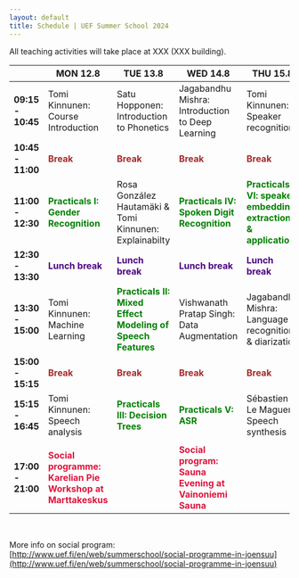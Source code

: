 ```yaml
---
layout: default
title: Schedule | UEF Summer School 2024
---
```


All teaching activities will take place at XXX (XXX building).

|                   | MON 12.8                                               | TUE 13.8                                                | WED 14.8                                          | THU 15.8                                          | FRI 16.8                                          |
|-------------------|-----------------------------------------------------------|---------------------------------------------------------|---------------------------------------------------|---------------------------------------------------|---------------------------------------------------|
| **09:15 - 10:45**   |            Tomi Kinnunen: Course Introduction                                       |  Satu Hopponen: Introduction to Phonetics                       |Jagabandhu Mishra: Introduction to Deep Learning                    | Tomi Kinnunen: Speaker recognition | Sébastien Le Maguer: Evaluation of TTS |
| **10:45 - 11:00** | <span style="color:brown">**Break**</span> | <span style="color:brown">**Break**</span>       | <span style="color:brown">**Break**</span> | <span style="color:brown">**Break**</span>       | <span style="color:brown">**Break**</span> |
| **11:00 - 12:30** |        <span style="color:green">**Practicals I: Gender Recognition**</span>    |        Rosa González Hautamäki & Tomi Kinnunen: Explainabilty         | <span style="color:green">**Practicals IV: Spoken Digit Recognition**</span>                | <span style="color:green">**Practicals VI: speaker embedding extraction & application**</span> | Tomi Kinnunen: Spoofing & anti-spoofing |
| **12:30 - 13:30** | <span style="color:indigo">**Lunch break**</span> | <span style="color:indigo">**Lunch break**</span>       | <span style="color:indigo">**Lunch break**</span> | <span style="color:indigo">**Lunch break**</span>       | <span style="color:indigo">**Lunch break**</span>   |
| **13:30 - 15:00** |            Tomi Kinnunen: Machine Learning              |             <span style="color:green">**Practicals II: Mixed Effect Modeling of Speech Features**</span>                 | Vishwanath Pratap Singh: Data Augmentation           |  Jagabandhu Mishra: Language recognition & diarization | Cemal Hanilci: Spoofing countermeasures |
| **15:00 - 15:15** | <span style="color:brown">**Break**</span> | <span style="color:brown">**Break**</span>       | <span style="color:brown">**Break**</span> | <span style="color:brown">**Break**</span>       |   <span style="color:brown">**Break**</span> |
| **15:15 - 16:45** |       Tomi Kinnunen: Speech analysis           | <span style="color:green">**Practicals III: Decision Trees**</span> | <span style="color:green">**Practicals V: ASR**</span>                    | Sébastien Le Maguer: Speech synthesis |  <span style="color:green">**Practicals VII: Anti-spoofing for speaker verification**</span>  |
|                   |                                                   |                                                         |                                                   |                                                         |                                                   |
| **17:00 - 21:00**  | <span style="color:crimson">**Social programme: Karelian Pie Workshop at Marttakeskus**</span>          |                                                         |  <span style="color:crimson">**Social program: Sauna Evening at Vainoniemi Sauna**</span>                                                                            |                                                   |                 <span style="color:crimson">**Farewell dinner (Kerubi)**                                  |

&nbsp;

More info on social program: [http://www.uef.fi/en/web/summerschool/social-programme-in-joensuu](http://www.uef.fi/en/web/summerschool/social-programme-in-joensuu)
&nbsp;


